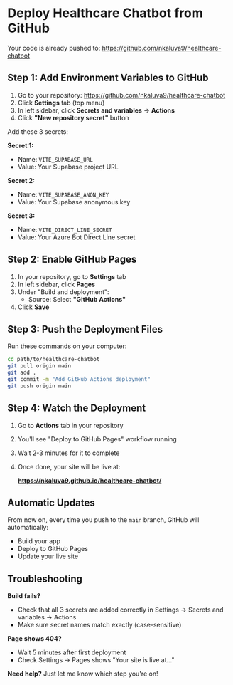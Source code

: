 # Deploy Healthcare Chatbot from GitHub

Your code is already pushed to: https://github.com/nkaluva9/healthcare-chatbot

## Step 1: Add Environment Variables to GitHub

1. Go to your repository: https://github.com/nkaluva9/healthcare-chatbot
2. Click **Settings** tab (top menu)
3. In left sidebar, click **Secrets and variables** → **Actions**
4. Click **"New repository secret"** button

Add these 3 secrets:

**Secret 1:**
- Name: `VITE_SUPABASE_URL`
- Value: Your Supabase project URL

**Secret 2:**
- Name: `VITE_SUPABASE_ANON_KEY`
- Value: Your Supabase anonymous key

**Secret 3:**
- Name: `VITE_DIRECT_LINE_SECRET`
- Value: Your Azure Bot Direct Line secret

## Step 2: Enable GitHub Pages

1. In your repository, go to **Settings** tab
2. In left sidebar, click **Pages**
3. Under "Build and deployment":
   - Source: Select **"GitHub Actions"**
4. Click **Save**

## Step 3: Push the Deployment Files

Run these commands on your computer:

```bash
cd path/to/healthcare-chatbot
git pull origin main
git add .
git commit -m "Add GitHub Actions deployment"
git push origin main
```

## Step 4: Watch the Deployment

1. Go to **Actions** tab in your repository
2. You'll see "Deploy to GitHub Pages" workflow running
3. Wait 2-3 minutes for it to complete
4. Once done, your site will be live at:

   **https://nkaluva9.github.io/healthcare-chatbot/**

## Automatic Updates

From now on, every time you push to the `main` branch, GitHub will automatically:
- Build your app
- Deploy to GitHub Pages
- Update your live site

## Troubleshooting

**Build fails?**
- Check that all 3 secrets are added correctly in Settings → Secrets and variables → Actions
- Make sure secret names match exactly (case-sensitive)

**Page shows 404?**
- Wait 5 minutes after first deployment
- Check Settings → Pages shows "Your site is live at..."

**Need help?**
Just let me know which step you're on!
